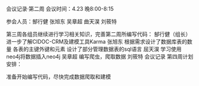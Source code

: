 会议记录·第二周
 会议时间：4.23 晚8:00-8:15

参会人员：郜行健 张旭东 吴章超 曲天淏 刘筱特

第三周各组员继续进行学习相关知识，完善第二周所编写代码：
          郜行健（组长）进一步了解CIDOC-CRM及建模工具Karma
          张旭东 根据需求设计了数据库表的数量 各表的主键外键和元素 设计了部分管理数据表的sql语言
      屈天淏 学习使用neo4j将数据插入neo4j
          吴章超 编写爬虫，爬取数据 
          刘筱特 会议记录
 第四周计划安排：

准备开始编写代码，尽快完成数据爬取和建模